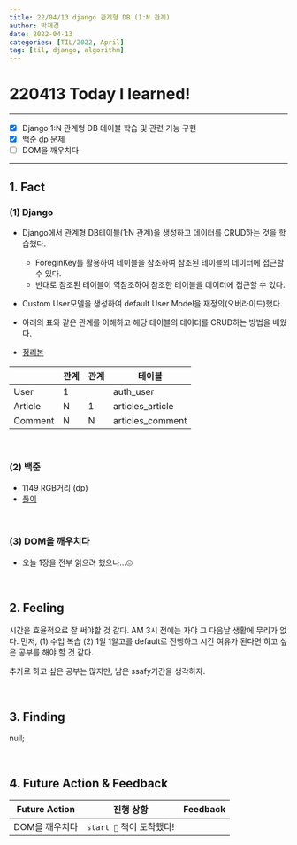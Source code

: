```yaml
---
title: 22/04/13 django 관계형 DB (1:N 관계)
author: 박재경
date: 2022-04-13
categories: [TIL/2022, April]
tag: [til, django, algorithm]
---
```


# 220413 Today I learned!

---

- [x] Django 1:N 관계형 DB 테이블 학습 및 관련 기능 구현
- [x] 백준 dp 문제
- [ ] DOM을 깨우치다 

---

## 1. Fact 

### (1) Django

- Django에서 관계형 DB테이블(1:N 관계)을 생성하고 데이터를 CRUD하는 것을 학습했다.
  - ForeginKey를 활용하여 테이블을 참조하여 참조된 테이블의 데이터에 접근할 수 있다. 
  - 반대로 참조된 테이블이 역참조하여 참조한 테이블을 데이터에 접근할 수 있다. 

- Custom User모델을 생성하여 default User Model을 재정의(오버라이드)했다. 
- 아래의 표와 같은 관계를 이해하고 해당 테이블의 데이터를 CRUD하는 방법을 배웠다. 

- [정리본](https://github.com/JaeKP/Study/blob/master/web/Django/06_Model_Relationship.md)

|         | 관계 | 관계 | 테이블           |
| ------- | ---- | ---- | ---------------- |
| User    | 1    |      | auth_user        |
| Article | N    | 1    | articles_article |
| Comment | N    | N    | articles_comment |

<br>

### (2) 백준 

- 1149 RGB거리 (dp)
- [풀이](https://github.com/JaeKP/Study/tree/master/algorithm/1%EC%9D%BC1%EC%95%8C%EA%B3%A0/04%EC%9B%94/0413)

<br>

### (3) DOM을 깨우치다

- 오늘 1장을 전부 읽으려 했으나...🙄

<br>

## 2. Feeling

시간을 효율적으로 잘 써야할 것 같다. AM 3시 전에는 자야 그 다음날 생활에 무리가 없다. 
먼저, (1) 수업 복습  (2) 1일 1알고를 default로 진행하고 시간 여유가 된다면 하고 싶은 공부를 해야 할 것 같다.  

추가로 하고 싶은 공부는 많지만, 남은 ssafy기간을 생각하자.

<br>

## 3. Finding 

null;

<br>

## 4. Future Action & Feedback

| Future Action  | 진행 상황                | Feedback |
| -------------- | ------------------------ | -------- |
| DOM을 깨우치다 | `start 🚀` 책이 도착했다! |          |

<br>

